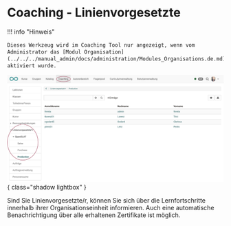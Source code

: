 # Coaching - Linienvorgesetzte

!!! info "Hinweis"

    Dieses Werkzeug wird im Coaching Tool nur angezeigt, wenn vom Administrator das [Modul Organisation](../../../manual_admin/docs/administration/Modules_Organisations.de.md) aktiviert wurde.

![coaching_linienvorgesetzter_v1_de.png](assets/coaching_linienvorgesetzter_v1_de.png){ class="shadow lightbox" }

Sind Sie Linienvorgesetzte/r, können Sie sich über die Lernfortschritte innerhalb ihrer Organisationseinheit informieren. Auch eine automatische Benachrichtigung über alle erhaltenen Zertifikate ist möglich.
